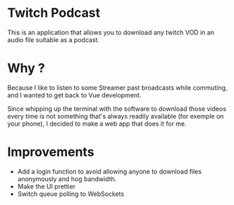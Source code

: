 # Twitch Podcast

This is an application that allows you to download any twitch VOD in an audio file suitable as a podcast.

# Why ?

Because I like to listen to some Streamer past broadcasts while commuting, and I wanted to get back to Vue development.

Since whipping up the terminal with the software to download those videos every time is not something that's always readily available (for exemple on your phone), I decided to make a web app that does it for me.

# Improvements

- Add a login function to avoid allowing anyone to download files anonymously and hog bandwidth.
- Make the UI prettier
- Switch queue polling to WebSockets